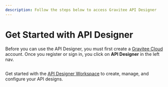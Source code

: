 ```yaml
---
description: Follow the steps below to access Gravitee API Designer
---
```


# Get Started with API Designer

Before you can use the API Designer, you must first create a [Gravitee Cloud](https://auth.gravitee.cloud/cockpit-master/login?response\_type=code\&client\_id=fd45d898-e621-4b12-85d8-98e621ab1237\&state=cERVSGFDSkFIUy1NeElDc1EzMS5uZjFISy5zdDF6R2xKNVU4UzRGQUtTaDVj\&redirect\_uri=https%3A%2F%2Fcockpit.gravitee.io\&scope=openid+profile+email+offline\_access\&code\_challenge=W4Z-vGjMXYxk7qaqoC67G1YjYKQGJl1f\_cIdqkTpyJI\&code\_challenge\_method=S256\&nonce=cERVSGFDSkFIUy1NeElDc1EzMS5uZjFISy5zdDF6R2xKNVU4UzRGQUtTaDVj\&hubspotutk=0abcd47d82b3e54eb89cf80bec22d3c4) account. Once you register or sign in, you click on **API Designer** in the left nav.

<figure><img src="../.gitbook/assets/api designer.png" alt=""><figcaption></figcaption></figure>

Get started with the [API Designer Workspace](../guides/api-designer-workspace/) to create, manage, and configure your API designs.
